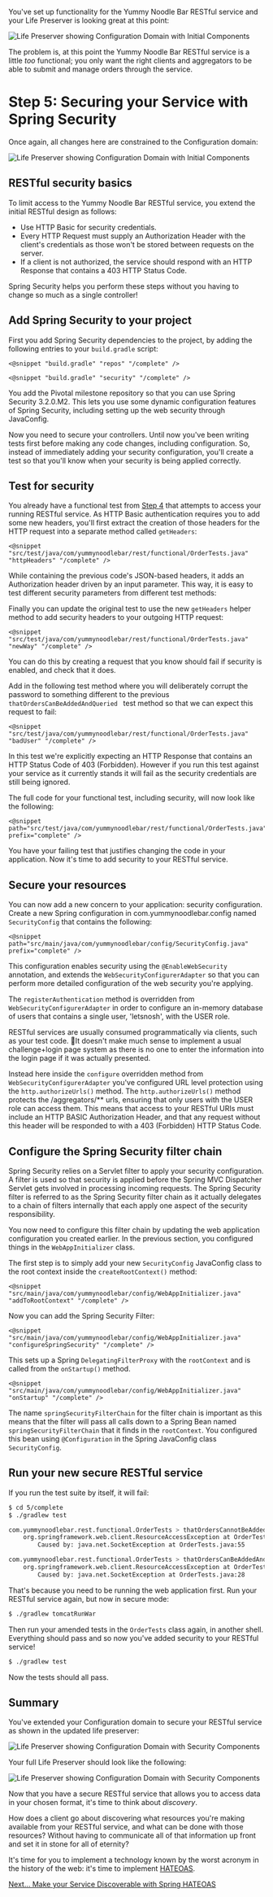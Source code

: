 
You've set up functionality for the Yummy Noodle Bar RESTful service and your Life Preserver is looking great at this point:

![Life Preserver showing Configuration Domain with Initial Components](../images/life-preserver-rest-domain-and-controllers-and-core-domain-and-config-domain-initial-zoom-out.png)

The problem is, at this point the Yummy Noodle Bar RESTful service is a little *too* functional; you only want the right clients and aggregators to be able to submit and manage orders through the service. 

# Step 5: Securing your Service with Spring Security

Once again, all changes here are constrained to the Configuration domain:

![Life Preserver showing Configuration Domain with Initial Components](../images/life-preserver-initial-config-domain-focus.png)

## RESTful security basics

To limit access to the Yummy Noodle Bar RESTful service, you extend the initial RESTful design as follows:

* Use HTTP Basic for security credentials.
* Every HTTP Request must supply an Authorization Header with the client's credentials as those won't be stored between requests on the server.
* If a client is not authorized, the service should respond with an HTTP Response that contains a 403 HTTP Status Code.

Spring Security helps you perform these steps without you having to change so much as a single controller!

## Add Spring Security to your project

First you add Spring Security dependencies to the project, by adding the following entries to your `build.gradle` script:

    <@snippet "build.gradle" "repos" "/complete" />
    
    <@snippet "build.gradle" "security" "/complete" />

You add the Pivotal milestone repository so that you can use Spring Security 3.2.0.M2. This lets you use some dynamic configuration features of Spring Security, including setting up the web security through JavaConfig.

Now you need to secure your controllers. Until now you've been writing tests first before making any code changes, including configuration. So, instead of immediately adding your security configuration, you'll create a test so that you'll know when your security is being applied correctly.

## Test for security

You already have a functional test from [Step 4](../4/) that attempts to access your running RESTful service. As HTTP Basic authentication requires you to add some new headers, you'll first extract the creation of those headers for the HTTP request into a separate method called `getHeaders`:

    <@snippet "src/test/java/com/yummynoodlebar/rest/functional/OrderTests.java" "httpHeaders" "/complete" />

While containing the previous code's JSON-based headers, it adds an Authorization header driven by an input parameter. This way, it is easy to test different security parameters from different test methods:

Finally you can update the original test to use the new `getHeaders` helper method to add security headers to your outgoing HTTP request:

    <@snippet "src/test/java/com/yummynoodlebar/rest/functional/OrderTests.java" "newWay" "/complete" />

You can do this by creating a request that you know should fail if security is enabled, and check that it does. 

Add in the following test method where you will deliberately corrupt the password to something different to the previous `thatOrdersCanBeAddedAndQueried ` test method so that we can expect this request to fail:

    <@snippet "src/test/java/com/yummynoodlebar/rest/functional/OrderTests.java" "badUser" "/complete" />

In this test we're explicitly expecting an HTTP Response that contains an HTTP Status Code of 403 (Forbidden). However if you run this test against your service as it currently stands it will fail as the security credentials are still being ignored.

The full code for your functional test, including security, will now look like the following:

    <@snippet path="src/test/java/com/yummynoodlebar/rest/functional/OrderTests.java" prefix="complete" />

You have your failing test that justifies changing the code in your application. Now it's time to add security to your RESTful service.

## Secure your resources 

You can now add a new concern to your application: security configuration. Create a new Spring configuration in com.yummynoodlebar.config named `SecurityConfig` that contains the following:

    <@snippet path="src/main/java/com/yummynoodlebar/config/SecurityConfig.java" prefix="complete" />

This configuration enables security using the `@EnableWebSecurity` annotation, and extends the `WebSecurityConfigurerAdapter` so that you can perform more detailed configuration of the web security you're applying.

The `registerAuthentication` method is overridden from `WebSecurityConfigurerAdapter` in order to configure an in-memory database of users that contains a single user, 'letsnosh', with the USER role. 

RESTful services are usually consumed programmatically via clients, such as your test code. It doesn't make much sense to implement a usual challenge+login page system as there is no one to enter the information into the login page if it was actually presented. 

Instead here inside the `configure` overridden method from `WebSecurityConfigurerAdapter` you've configured URL level protection using the `http.authorizeUrls()` method. The `http.authorizeUrls()` method protects the /aggregators/** urls, ensuring that only users with the USER role can access them. This means that access to your RESTful URIs must include an HTTP BASIC Authorization Header, and that any request without this header will be responded to with a 403 (Forbidden) HTTP Status Code.

## Configure the Spring Security filter chain

Spring Security relies on a Servlet filter to apply your security configuration. A filter is used so that security is applied before the Spring MVC Dispatcher Servlet gets involved in processing incoming requests. The Spring Security filter is referred to as the Spring Security filter chain as it actually delegates to a chain of filters internally that each apply one aspect of the security responsibility.

You now need to configure this filter chain by updating the web application configuration you created earlier. In the previous section, you configured things in the `WebAppInitializer` class.

The first step is to simply add your new `SecurityConfig` JavaConfig class to the root context inside the `createRootContext()` method:

    <@snippet "src/main/java/com/yummynoodlebar/config/WebAppInitializer.java" "addToRootContext" "/complete" />

Now you can add the Spring Security Filter:

    <@snippet "src/main/java/com/yummynoodlebar/config/WebAppInitializer.java" "configureSpringSecurity" "/complete" />

This sets up a Spring `DelegatingFilterProxy` with the `rootContext` and is called from the `onStartup()` method.

    <@snippet "src/main/java/com/yummynoodlebar/config/WebAppInitializer.java" "onStartup" "/complete" />

The name `springSecurityFilterChain` for the filter chain is important as this means that the filter will pass all calls down to a Spring Bean named `springSecurityFilterChain` that it finds in the `rootContext`. You configured this bean using `@Configuration` in the Spring JavaConfig class `SecurityConfig`.

## Run your new secure RESTful service

If you run the test suite by itself, it will fail:

```sh
$ cd 5/complete
$ ./gradlew test

com.yummynoodlebar.rest.functional.OrderTests > thatOrdersCannotBeAddedAndQueriedWithBadUser FAILED
    org.springframework.web.client.ResourceAccessException at OrderTests.java:55
        Caused by: java.net.SocketException at OrderTests.java:55

com.yummynoodlebar.rest.functional.OrderTests > thatOrdersCanBeAddedAndQueried FAILED
    org.springframework.web.client.ResourceAccessException at OrderTests.java:28
        Caused by: java.net.SocketException at OrderTests.java:28
```

That's because you need to be running the web application first. Run your RESTful service again, but now in secure mode:

```sh
$ ./gradlew tomcatRunWar
```

Then run your amended tests in the `OrderTests` class again, in another shell. Everything should pass and so now you've added security to your RESTful service!

```sh
$ ./gradlew test
```

Now the tests should all pass.


## Summary

You've extended your Configuration domain to secure your RESTful service as shown in the updated life preserver:

![Life Preserver showing Configuration Domain with Security Components](../images/life-preserver-security-config-domain-focus.png)

Your full Life Preserver should look like the following:

![Life Preserver showing Configuration Domain with Security Components](../images/life-preserver-rest-domain-and-controllers-and-core-domain-and-config-domain-full-zoom-out.png)

Now that you have a secure RESTful service that allows you to access data in your chosen format, it's time to think about *discovery*.

How does a client go about discovering what resources you're making available from your RESTful service, and what can be done with those resources? Without having to communicate all of that information up front and set it in stone for all of eternity?

It's time for you to implement a technology known by the worst acronym in the history of the web: it's time to implement [HATEOAS][gs-rest-hateoas].

[Next… Make your Service Discoverable with Spring HATEOAS](../6/)


[gs-rest-hateoas]: /guides/gs/rest-hateoas